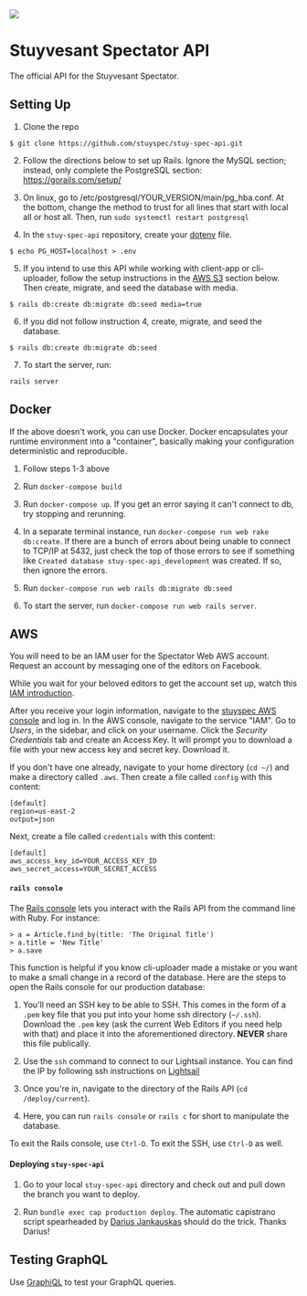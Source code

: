 <img src="https://imgur.com/aPbzogH.png"/>

# Stuyvesant Spectator API

The official API for the Stuyvesant Spectator.

## Setting Up

1. Clone the repo
```
$ git clone https://github.com/stuyspec/stuy-spec-api.git
```

2. Follow the directions below to set up Rails. Ignore the MySQL section; instead, only complete the PostgreSQL section: https://gorails.com/setup/

3. On linux, go to /etc/postgresql/YOUR_VERSION/main/pg_hba.conf. At the bottom, change the method to trust for all lines that start with local all or host all. Then, run `sudo systemctl restart postgresql`

4. In the `stuy-spec-api` repository, create your [dotenv](https://github.com/bkeepers/dotenv) file.
```
$ echo PG_HOST=localhost > .env
```

5. If you intend to use this API while working with client-app or cli-uploader, follow the setup instructions in the [AWS S3](#setting-up-s3) section below. Then create, migrate, and seed the database with media.
```
$ rails db:create db:migrate db:seed media=true
```

6. If you did not follow instruction 4, create, migrate, and seed the database.
```
$ rails db:create db:migrate db:seed
```

7. To start the server, run:
```
rails server
```

## Docker

If the above doesn't work, you can use Docker. Docker encapsulates your runtime environment into
a "container", basically making your configuration deterministic and reproducible.

1. Follow steps 1-3 above

2. Run `docker-compose build`

3. Run `docker-compose up`. If you get an error saying it can't
connect to db, try stopping and rerunning.

4. In a separate terminal instance, run `docker-compose run web rake db:create`. If there are a bunch of errors about being unable to connect to TCP/IP at 5432, just check the top of those errors to see if something like `Created database stuy-spec-api_development` was created. If so, then ignore the errors.

5. Run `docker-compose run web rails db:migrate db:seed`

6. To start the server, run `docker-compose run web rails server`.

## AWS

You will need to be an IAM user for the Spectator Web AWS account. Request an account by messaging one of the editors on Facebook.

While you wait for your beloved editors to get the account set up, watch this [IAM introduction](https://www.youtube.com/watch?v=Ul6FW4UANGc).

After you receive your login information, navigate to the [stuyspec AWS console](https://stuyspec.signin.aws.amazon.com/console) and log in. In the AWS console, navigate to the service "IAM". Go to _Users_, in the sidebar, and click on your username. Click the _Security Credentials_ tab and create an Access Key. It will prompt you to download a file with your new access key and secret key. Download it.

If you don't have one already, navigate to your home directory (`cd ~/`) and make a directory called `.aws`. Then create a file called `config` with this content:

```
[default]
region=us-east-2
output=json
```

Next, create a file called `credentials` with this content:

```
[default]
aws_access_key_id=YOUR_ACCESS_KEY_ID
aws_secret_access=YOUR_SECRET_ACCESS
```

#### `rails console` 

The [Rails console](http://guides.rubyonrails.org/command_line.html#rails-console) lets you interact with the Rails API from the command line with Ruby. For instance:

```
> a = Article.find_by(title: 'The Original Title')
> a.title = 'New Title'
> a.save
```

This function is helpful if you know cli-uploader made a mistake or you want to make a small change in a record of the database. Here are the steps to open the Rails console for our production database:

1. You'll need an SSH key to be able to SSH. This comes in the form of a `.pem` key file that you put into your home ssh directory (`~/.ssh`). Download the `.pem` key (ask the current Web Editors if you need help with that) and place it into the aforementioned directory. **NEVER** share this file publically.

2. Use the `ssh` command to connect to our Lightsail instance. You can find the IP by following ssh instructions on [Lightsail](https://lightsail.aws.amazon.com/ls/webapp/home/instances)

3. Once you're in, navigate to the directory of the Rails API (`cd /deploy/current`).

6. Here, you can run `rails console` or `rails c` for short to manipulate the database.

To exit the Rails console, use `Ctrl-D`. To exit the SSH, use `Ctrl-D` as well.

#### Deploying `stuy-spec-api`

1. Go to your local `stuy-spec-api` directory and check out and pull down the branch you want to deploy.

2. Run `bundle exec cap production deploy`. The automatic capistrano script spearheaded by [Darius Jankauskas](https://github.com/DJankauskas) should do the trick. Thanks Darius!

## Testing GraphQL

Use [GraphiQL](https://github.com/graphql/graphiql) to test your GraphQL queries.

<!--
![alt text](https://i.imgur.com/uti8BnI.png))
# Docker

## Setting Up
1. Clone the repo (`git clone https://github.com/stuyspec/stuy-spec-api.git`)
2. Install Ruby. We highly suggest rbenv or rvm
3. Install Rails 5.1
4. Install PostgreSQL (`brew install postgres` on Mac OS)
5. Install Docker
6. Create a file with name `.env` in the repository and write in it: `PG_HOST-db`. Run `docker-compose build`
7. Run `docker-compose up`. If you get an error saying it can't connect to db, try stopping
and rerunning.
8. In a separate terminal instance, run `docker-compose run web rake db:create`. If there are a bunch of errors about being unable to connect to TCP/IP at 5432, just check the top of those errors to see if something like `Created database stuy-spec-api_development` was created. If so, then ignore the errors.
9. Run `docker-compose run web rails db:migrate db:seed`
10. To start the server, run `docker-compose run web rails server`.


## Troubleshooting

### Server exited at `docker-compose up`
Check the last few lines of the server log in your shell.
1. A server is already running.
```
web_1  | A server is already running. Check /stuy-spec-api/tmp/pids/server.pid.
web_1  | => Booting Puma
web_1  | => Rails 5.1.2 application starting in development on http://0.0.0.0:3000
web_1  | => Run `rails server -h` for more startup options
web_1  | Exiting
stuyspecapi_web_1 exited with code 1
```
To solve this problem, we need to remove the `server.pid` file. Navigate to the stuy-spec-api directory and run:
```
rm tmp/pids/server.pid
```

### Connection refused at `docker-compose run web ...`
```
could not connect to server: Connection refused
	Is the server running on host "localhost" (127.0.0.1) and accepting
	TCP/IP connections on port 5432?
```
You might have a server already running that has not shut down correctly. Run `brew services stop postgresql`

In general, if you run into this error, the command may have already worked. Look at the top of the error. If you tried to run `docker-compose run web rails db:create` and, on top of the Connection refusal, it says "Created database...", the command worked. It may have interrupted the `db:migrate`, so run `docker-compose run web rails db:migrate` as an individual function separated from the `db:create`.

If that is not the case, run `postgres -D /usr/local/var/postgres`. You may see something like this:
```
FATAL:  lock file "postmaster.pid" already exists
HINT:  Is another postmaster (PID 15556) running in data directory "/usr/local/var/postgres"?
```
Run `kill -9 THE_PID`, and you should be good to go.

### Database drop/reset fails
```
Couldn't drop database 'stuy-spec-api_development'
rails aborted!
ActiveRecord::StatementInvalid: PG::ObjectInUse: ERROR:  database "stuy-spec-api_development" is being accessed by other users
DETAIL:  There are {SOME_NUMBER} other sessions using the database.
```
There is a rake task for deleting these sessions in `lib/tasks/kill_postgres_connections.rake`. To run the task, do
```sh
docker-compose run web rake kill_postgres_connections
```
This should kill related postgres connections, and database drop/reset should now work.

If dropping the database still does not work, use the initializer at `config/initializers/postgresql_database_tasks.rb` by adding an environment option to the rake task like so:
```sh
docker-compose run web rake environment db:drop
```

### Cannot `bundle install`
If you need to add gems and the `bundle install` is [repetitively failing](https://stackoverflow.com/questions/6971290/running-bundle-install-fails-and-asks-me-to-run-bundle-install), you need to rebuild your Docker image to update the `Gemfile.lock`.
```
$ docker run web bundle install
$ docker build
```
-->
